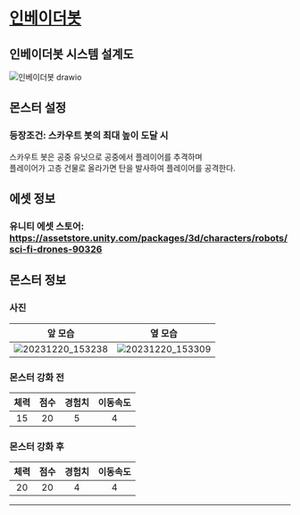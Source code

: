 # [인베이더봇](../README.md)

## 인베이더봇 시스템 설계도
![인베이더봇 drawio](https://github.com/ACEDIA2567/CityGun/assets/101154683/9b2e6e28-1f9b-4c9c-bd3f-8b7f6cf86284)

## 몬스터 설정
### 등장조건: 스카우트 봇의 최대 높이 도달 시
스카우트 봇은 공중 유닛으로 공중에서 플레이어를 추격하며   
플레이어가 고층 건물로 올라가면 탄을 발사하여 플레이어를 공격한다.

## 에셋 정보
### 유니티 에셋 스토어: https://assetstore.unity.com/packages/3d/characters/robots/sci-fi-drones-90326

## 몬스터 정보
### 사진
|앞 모습|옆 모습|
|:---:|:---:|
|![20231220_153238](https://github.com/ACEDIA2567/CityGun/assets/101154683/330555a0-49b8-4762-a132-9e42ce3a86b2)|![20231220_153309](https://github.com/ACEDIA2567/CityGun/assets/101154683/caf0d7f9-b032-4c46-91f8-6775404b69c8)|


### 몬스터 강화 전
|체력|점수|경험치|이동속도|
|:---:|:---:|:---:|:---:|
|15|20|5|4|

### 몬스터 강화 후
|체력|점수|경험치|이동속도|
|:---:|:---:|:---:|:---:|
|20|20|4|4|



<hr>
